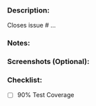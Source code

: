 ### Description: 
Closes issue # ...


### Notes:


### Screenshots (Optional): 


### Checklist:
- [ ] 90% Test Coverage 
 